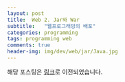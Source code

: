 ```yaml
---
layout: post
title:  Web 2. Jar와 War
subtitle:   "웹프로그래밍의 배포"
categories: programming
tags: programming web
comments: true
header-img: img/dev/web/jar/Java.jpg
---
```


해당 포스팅은 [링크](https://zunoxi.tistory.com/33?category=816528)로 이전되었습니다.
<!--
## 개요
> WAS를 이용해서 웹 서비스를 배포하다 보니 JAR, WAR 파일들이 서로 헷갈려 짚고 넘어가 보려고 한다.

### JAR(Java Archive)
---
 
- class와 같은 Java의 리소스와 속성 파일, 라이브러리 기타 파일들이 포함되어 있다. 

즉, JAVA 어플리케이션이 구동될 수 있도록 압축한 파일이라고 할 수 있다. 

플랫폼에 귀속되는 점을 제외하면 WINZIP 파일과 동일하다고 할 수 있다. 

원하는 구조로 구성이 가능하며 JDK에 포함하고 있는 JRE 갖고도 실행이 가능하다.
 

### WAR(Web Application Archive)
---

sevlet / jsp 컨테이너에서 배치할 수 있는 웹 애플리케이션 압축파일이다.

Servlet Context 접근을 위한 모든 파일들을 패키지화 해서 제공해준다.

웹 관련된 자원들만 포함하고 있어 웹 애플리케이션의 간편한 배포를 도와준다.

. jar파일과 달리 WEB-INF 디렉터리로 사전 정의된 구조를 사용한다.

실행하려면 웹서버나 WAS가 필요하다. 

 
jar파일은 자바 프로젝트용 war는 웹 프로젝트용으로 구분할 수 있을 것 같다.

또한, 일반적으로 `외장 WAS`를 사용하는 경우에는 `WAR파일`을, `내장 WAS`를 사용하는 경우 `JAR`파일을 사용한다고 한다.

필자 같은 경우는 스프링 부트 프로젝트를 배포할 때 WAR파일을 사용했었는데,

사실 스프링부트는 내장 톰캣을 지원해줘서 JAR로 배포했어도 됐을 것 같다.

 

아래 포스팅을 보며 해당 내용을 정리함.

[`링크`](https://ifuwanna.tistory.com/224)
